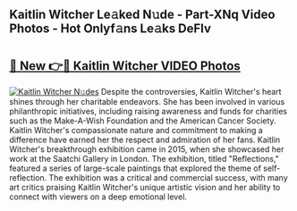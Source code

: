 ## Kaitlin Witcher Le𝚊ked N𝚞de - Part-XNq Video Photos - Hot Onlyf𝚊ns Le𝚊ks DeFIv

# <h2><a href="http://ac12444.deff.icu/?id=Kaitlin+Witcher">🔗 New 👉🔴 Kaitlin Witcher VIDEO Photos</a></h2>

[![Kaitlin Witcher N𝚞des](https://i.imgur.com/rIISA9y.gif)](http://ac12444.deff.icu/?id=Kaitlin+Witcher)
Despite the controversies, Kaitlin Witcher's heart shines through her charitable endeavors. She has been involved in various philanthropic initiatives, including raising awareness and funds for charities such as the Make-A-Wish Foundation and the American Cancer Society. Kaitlin Witcher's compassionate nature and commitment to making a difference have earned her the respect and admiration of her fans. Kaitlin Witcher's breakthrough exhibition came in 2015, when she showcased her work at the Saatchi Gallery in London. The exhibition, titled "Reflections," featured a series of large-scale paintings that explored the theme of self-reflection. The exhibition was a critical and commercial success, with many art critics praising Kaitlin Witcher's unique artistic vision and her ability to connect with viewers on a deep emotional level.
